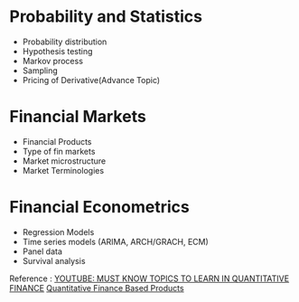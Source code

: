 

# Probability and Statistics

- Probability distribution
- Hypothesis testing
- Markov process
- Sampling
- Pricing of Derivative(Advance Topic)

# Financial Markets
- Financial Products
- Type of fin markets
- Market microstructure
- Market Terminologies


# Financial Econometrics

- Regression Models
- Time series models (ARIMA, ARCH/GRACH, ECM)
- Panel data
- Survival analysis





Reference :
[YOUTUBE: MUST KNOW TOPICS TO LEARN IN QUANTITATIVE FINANCE](https://www.youtube.com/watch?v=ywN5-US3LA4)
[Quantitative Finance Based Products](https://chatgpt.com/share/674407da-7118-800a-b33c-39ba42f5e7f1)

